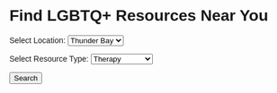 <!DOCTYPE html>
<html>
<head>
  <title>NearHelp Resource Finder</title>
  <style>
    body { font-family: Arial, sans-serif; }
    .resource { border: 1px solid #ccc; padding: 10px; margin: 10px 0; }
  </style>
</head>
<body>
  <h1>Find LGBTQ+ Resources Near You</h1>
  <label for="location">Select Location:</label>
  <select id="location">
    <option value="Thunder Bay">Thunder Bay</option>
    <option value="Toronto">Toronto</option>
  </select>

  <label for="type">Select Resource Type:</label>
  <select id="type">
    <option value="Therapy">Therapy</option>
    <option value="Hotline">Hotline</option>
    <option value="Support Group">Support Group</option>
  </select>

  <button onclick="findResources()">Search</button>

  <div id="results"></div>

  <script>
    const resources = [
      {
        name: "The Other 10%",
        location: "Thunder Bay",
        type: "Support Group",
        description: "A social group for 2SLGBTQ+ youth aged 12-25.",
        link: "https://www.rainbowcollectiveofthunderbay.com/services-2"
      },
      {
        name: "Thunder Bay Counselling",
        location: "Thunder Bay",
        type: "Therapy",
        description: "Walk-in counselling services on Wednesdays.",
        link: "https://www.rainbowhealthontario.ca/service-provider-directory/thunder-bay-counselling/"
      },
      {
        name: "Anishnawbe Mushkiki – Gender Journeys",
        location: "Thunder Bay",
        type: "Support Group",
        description: "8-week group exploring gender identity and roles.",
        link: "https://mushkiki.com/program/2slgbtiaq-healthcare/"
      },
      {
        name: "Supporting Our Youth (SOY)",
        location: "Toronto",
        type: "Support Group",
        description: "Drop-in groups for 2SLGBTQ+ youth.",
        link: "https://soytoronto.com/"
      },
      {
        name: "Friends of Ruby",
        location: "Toronto",
        type: "Therapy",
        description: "Free counselling and housing services for 2SLGBTQIA+ youth.",
        link: "https://www.friendsofruby.ca/"
      },
      {
        name: "Central Toronto Youth Services (CTYS)",
        location: "Toronto",
        type: "Therapy",
        description: "Counselling and support for LGBTQ+ youth and families.",
        link: "https://ctys.org/resources/2slgbtq-resources-services/"
      },
      {
        name: "LGBT YouthLine",
        location: "Ontario",
        type: "Hotline",
        description: "Confidential peer support for 2SLGBTQ+ youth.",
        link: "https://www.youthline.ca/"
      },
      {
        name: "Trans Lifeline",
        location: "Ontario",
        type: "Hotline",
        description: "Peer support hotline run by and for trans people.",
        link: "https://translifeline.org/"
      }
    ];

    function findResources() {
      const location = document.getElementById('location').value;
      const type = document.getElementById('type').value;
      const resultsDiv = document.getElementById('results');
      resultsDiv.innerHTML = '';

      const filtered = resources.filter(r => 
        (r.location === location || r.location === "Ontario") && r.type === type
      );

      if (filtered.length === 0) {
        resultsDiv.innerHTML = '<p>No resources found for your selection.</p>';
        return;
      }

      filtered.forEach(r => {
        const div = document.createElement('div');
        div.className = 'resource';
        div.innerHTML = `<h3>${r.name}</h3><p>${r.description}</p><a href="${r.link}" target="_blank">Learn More</a>`;
        resultsDiv.appendChild(div);
      });
    }
  </script>
</body>
</html>
